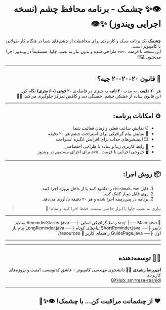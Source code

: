<div dir="rtl">

# 👁️✨ چشمک - برنامه محافظ چشم (نسخه اجرایی ویندوز) ✨👁️

**چشمک** یک برنامه سبک و کاربردی برای محافظت از چشم‌های شما در هنگام کار طولانی با کامپیوتر است.  
این نسخه با فرمت `.exe` طراحی شده و بدون نیاز به نصب جاوا، مستقیماً در ویندوز اجرا می‌شود. 💻🖱️

---

## 🧠 قانون ۲۰-۲۰-۲۰ چیه؟

هر **۲۰ دقیقه**، به مدت **۲۰ ثانیه** به چیزی در فاصله‌ی **۲۰ فوتی (~۶ متری)** نگاه کن.  
این قانون ساده از خشکی چشم، خستگی دید و کاهش تمرکز جلوگیری می‌کند. 👀💡

---

## ⚙️ امکانات برنامه:

- ⏰ نمایش ساعت فعلی و زمان فعالیت شما  
- 🔔 نمایش پیام گرافیکی برای استراحت چشم هر ۲۰ دقیقه  
- 🎞️ انیمیشن‌های جذاب برای افزایش انگیزه استراحت  
- 🎨 رابط کاربری زیبا و ساده با طراحی اختصاصی  
- 🖥️ خروجی اجرایی با فرمت `.exe` برای اجرای مستقیم در ویندوز  

---

## 📦 روش اجرا:

1. فایل `cheshmak.exe` را دانلود کنید یا از داخل پروژه اجرا کنید.  
2. روی فایل دوبار کلیک کنید.  
3. برنامه در پس‌زمینه اجرا شده و هر ۲۰ دقیقه یادآوری می‌دهد.  

> نیازی به نصب جاوا یا ابزار خاصی نیست. فقط اجرا کنید و تمام! 🚀

---

📁 src/
├── Main.java رابط گرافیکی اصلی
├── ReminderStarter.java منطق تایمر
├── ShortReminder.java پیام‌های کوتاه
├── LongReminder.java پیام بار اول
├── GuidePage.java راهنمای کاربر
📁 resources/

---


---

## 🧑‍💻 توسعه‌دهنده

<p align="right">
  <b>امیررضا رشیدی</b> 👨‍💻  
  دانشجوی مهندسی کامپیوتر - عاشق کدنویسی، امنیت و پروژه‌های کاربردی  
  <br/>
  <a href="https://github.com/amirreza-rashidi">GitHub: amirreza-rashidi</a>  
</p>

---

## ❤️ از چشمانت مراقبت کن... با چشمک! 👁️✨💖

</div>


